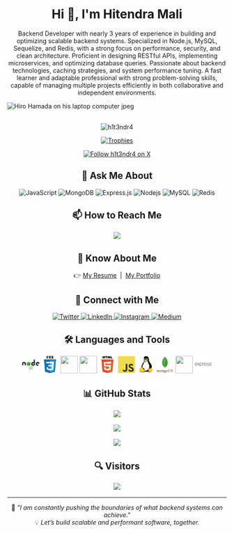 <h1 align="center">Hi 👋, I'm Hitendra Mali</h1>
<p align="center">Backend Developer with nearly 3 years of experience in building and optimizing scalable backend systems. Specialized in Node.js, MySQL, Sequelize, and Redis, with a strong focus on performance, security, and clean architecture. Proficient in designing RESTful APIs, implementing microservices, and optimizing database queries. Passionate about backend technologies, caching strategies, and system performance tuning. A fast learner and adaptable professional with strong problem-solving skills, capable of managing multiple projects efficiently in both collaborative and independent environments.
</p>


![Hiro Hamada on his laptop computer jpeg](https://user-images.githubusercontent.com/39190812/160223922-d87b715f-4098-4f86-82cd-49284fb85cf3.png)
   <br><br>

<p align="center">
  <img src="https://komarev.com/ghpvc/?username=h1t3ndr4&label=Profile%20views&color=0e75b6&style=flat" alt="h1t3ndr4" />
</p>

<p align="center">
  <a href="https://github.com/ryo-ma/github-profile-trophy">
    <img src="https://github-profile-trophy.vercel.app/?username=h1t3ndr4&row=2&column=3&margin-w=15&margin-h=15&no-frame=false&no-bg=true&theme=monokai" alt="Trophies" />
  </a>
</p>

<p align="center">
  <a href="https://twitter.com/h1t3ndr4" target="_blank">
    <img src="https://img.shields.io/twitter/follow/h1t3ndr4?logo=x&style=for-the-badge" alt="Follow h1t3ndr4 on X" />
  </a>
</p>

<h2 align="center">💬 Ask Me About</h2>
<div align="center">

![JavaScript](https://img.shields.io/badge/-JavaScript-%23F7DF1C?style=for-the-badge&logo=javascript&logoColor=000000)
![MongoDB](https://img.shields.io/badge/MongoDB-4EA94B?style=for-the-badge&logo=mongodb&logoColor=white)
![Express.js](https://img.shields.io/badge/express.js-%23404d59.svg?style=for-the-badge&logo=express&logoColor=%2361DAFB)
![Nodejs](https://img.shields.io/badge/-Nodejs-339933?style=for-the-badge&logo=Node.js&logoColor=ffffff)
![MySQL](https://img.shields.io/badge/MySQL-00758F?style=for-the-badge&logo=mysql&logoColor=white)
![Redis](https://img.shields.io/badge/Redis-%23DC382D?style=for-the-badge&logo=redis&logoColor=white)

</div>

<h2 align="center">📫 How to Reach Me</h2>
<p align="center">
  <a href="mailto:hitumali10@gmail.com" target="_blank">
    <img src="https://img.shields.io/badge/hitumali10@gmail.com-D14836?style=for-the-badge&logo=gmail&logoColor=white" />
  </a>
</p>

<h2 align="center">📄 Know About Me</h2>
<p align="center">
  👉 <a href="https://drive.google.com/file/d/1mzi7WNFa8Yf8FXb3doWEb1dnVlXlDoSh/view" target="_blank">My Resume</a> &nbsp;|&nbsp;
  <a href="https://h1t3ndr4.netlify.app/" target="_blank">My Portfolio</a>
</p>

<h2 align="center">🔗 Connect with Me</h2>
<p align="center">
  <a href="https://twitter.com/h1t3ndr4" target="_blank">
    <img src="https://raw.githubusercontent.com/rahuldkjain/github-profile-readme-generator/master/src/images/icons/Social/twitter.svg" alt="Twitter" height="30" width="40" />
  </a>
  <a href="https://linkedin.com/in/h1t3ndr4" target="_blank">
    <img src="https://raw.githubusercontent.com/rahuldkjain/github-profile-readme-generator/master/src/images/icons/Social/linked-in-alt.svg" alt="LinkedIn" height="30" width="40" />
  </a>
  <a href="https://instagram.com/h1t3ndr4" target="_blank">
    <img src="https://raw.githubusercontent.com/rahuldkjain/github-profile-readme-generator/master/src/images/icons/Social/instagram.svg" alt="Instagram" height="30" width="40" />
  </a>
  <a href="https://medium.com/@h1t3ndr4" target="_blank">
    <img src="https://raw.githubusercontent.com/rahuldkjain/github-profile-readme-generator/master/src/images/icons/Social/medium.svg" alt="Medium" height="30" width="40" />
  </a>
</p>

<h2 align="center">🛠 Languages and Tools</h2>
<p align="center">
  <a href="https://nodejs.org" target="_blank"><img src="https://raw.githubusercontent.com/devicons/devicon/master/icons/nodejs/nodejs-original-wordmark.svg" width="40" height="40"/></a>
  <a href="https://www.w3schools.com/css/" target="_blank"><img src="https://raw.githubusercontent.com/devicons/devicon/master/icons/css3/css3-original-wordmark.svg" width="40" height="40"/></a>
  <a href="https://git-scm.com/" target="_blank"><img src="https://www.vectorlogo.zone/logos/git-scm/git-scm-icon.svg" width="40" height="40"/></a>
  <a href="https://heroku.com" target="_blank"><img src="https://www.vectorlogo.zone/logos/heroku/heroku-icon.svg" width="40" height="40"/></a>
  <a href="https://www.w3.org/html/" target="_blank"><img src="https://raw.githubusercontent.com/devicons/devicon/master/icons/html5/html5-original-wordmark.svg" width="40" height="40"/></a>
  <a href="https://developer.mozilla.org/en-US/docs/Web/JavaScript" target="_blank"><img src="https://raw.githubusercontent.com/devicons/devicon/master/icons/javascript/javascript-original.svg" width="40" height="40"/></a>
  <a href="https://www.linux.org/" target="_blank"><img src="https://raw.githubusercontent.com/devicons/devicon/master/icons/linux/linux-original.svg" width="40" height="40"/></a>
  <a href="https://www.mongodb.com/" target="_blank"><img src="https://raw.githubusercontent.com/devicons/devicon/master/icons/mongodb/mongodb-original-wordmark.svg" width="40" height="40"/></a>
  <a href="https://www.gnu.org/software/bash/" target="_blank"><img src="https://www.vectorlogo.zone/logos/gnu_bash/gnu_bash-icon.svg" width="40" height="40"/></a>
  <a href="https://expressjs.com" target="_blank"><img src="https://raw.githubusercontent.com/devicons/devicon/master/icons/express/express-original-wordmark.svg" width="40" height="40"/></a>
</p>

<h2 align="center">📊 GitHub Stats</h2>
<p align="center">
  <img src="https://github-readme-stats.vercel.app/api/top-langs?username=h1t3ndr4&hide=c%23,powershell,Mathematica,Ruby,Objective-C,Objective-C%2b%2b,Cuda&title_color=61dafb&text_color=ffffff&icon_color=61dafb&bg_color=20232a&langs_count=8&layout=compact&border_color=61dafb&hide_border=true" width="500"/>
</p>

<p align="center">
  <img src="https://github-readme-stats.vercel.app/api?username=h1t3ndr4&show_icons=true&theme=react&border_color=61dafb&hide_border=true" width="500"/>
</p>

<p align="center">
  <img src="https://github-readme-streak-stats.herokuapp.com/?user=h1t3ndr4&show_icons=true&theme=react&border_color=61dafb&hide_border=true" width="500"/>
</p>

<h2 align="center">🔍 Visitors</h2>
<p align="center">
  <img src="https://profile-counter.glitch.me/h1t3ndr4/count.svg" />
</p>

---

<p align="center">
  📌 <i>"I am constantly pushing the boundaries of what backend systems can achieve."</i>
  <br>
  💡 <i>Let’s build scalable and performant software, together.</i>
</p>
